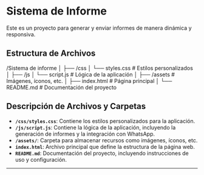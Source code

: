 # Sistema de Informe

Este es un proyecto para generar y enviar informes de manera dinámica y responsiva.

## Estructura de Archivos
/Sistema de informe
│
├── /css
│ └── styles.css # Estilos personalizados
│
├── /js
│ └── script.js # Lógica de la aplicación
│
├── /assets # Imágenes, íconos, etc.
│
├── index.html # Página principal
│
└── README.md # Documentación del proyecto

## Descripción de Archivos y Carpetas

- **`/css/styles.css`**: Contiene los estilos personalizados para la aplicación.
- **`/js/script.js`**: Contiene la lógica de la aplicación, incluyendo la generación de informes y la integración con WhatsApp.
- **`/assets/`**: Carpeta para almacenar recursos como imágenes, íconos, etc.
- **`index.html`**: Archivo principal que define la estructura de la página web.
- **`README.md`**: Documentación del proyecto, incluyendo instrucciones de uso y configuración.

---

